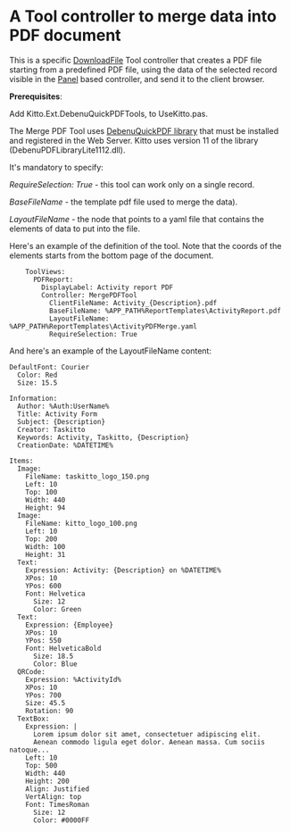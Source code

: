 # A Tool controller to merge data into PDF document #

This is a specific [DownloadFile](DownloadFile.md) Tool controller that creates a PDF file starting from a predefined PDF file, using the data of the selected record visible in the [Panel](Panel.md) based controller, and send it to the client browser.

**Prerequisites**:

Add Kitto.Ext.DebenuQuickPDFTools, to UseKitto.pas.

The Merge PDF Tool uses [DebenuQuickPDF library](http://www.debenu.com/products/development/debenu-pdf-library/) that must be installed and registered in the Web Server.
Kitto uses version 11 of the library (DebenuPDFLibraryLite1112.dll).

It's mandatory to specify:

_RequireSelection: True_ - this tool can work only on a single record.

_BaseFileName_ - the template pdf file used to merge the data).

_LayoutFileName_ - the node that points to a yaml file that contains the elements of data to put into the file.

Here's an example of the definition of the tool. Note that the coords of the elements starts from the bottom page of the document.

```
    ToolViews:
      PDFReport:
        DisplayLabel: Activity report PDF
        Controller: MergePDFTool
          ClientFileName: Activity_{Description}.pdf
          BaseFileName: %APP_PATH%ReportTemplates\ActivityReport.pdf
          LayoutFileName: %APP_PATH%ReportTemplates\ActivityPDFMerge.yaml
          RequireSelection: True
```

And here's an example of the LayoutFileName content:
```
DefaultFont: Courier
  Color: Red
  Size: 15.5

Information:
  Author: %Auth:UserName%
  Title: Activity Form
  Subject: {Description}
  Creator: Taskitto
  Keywords: Activity, Taskitto, {Description}
  CreationDate: %DATETIME%
  
Items:
  Image: 
    FileName: taskitto_logo_150.png
    Left: 10
    Top: 100
    Width: 440
    Height: 94
  Image: 
    FileName: kitto_logo_100.png
    Left: 10
    Top: 200
    Width: 100
    Height: 31
  Text: 
    Expression: Activity: {Description} on %DATETIME%
    XPos: 10
    YPos: 600
    Font: Helvetica
      Size: 12
      Color: Green
  Text: 
    Expression: {Employee}
    XPos: 10
    YPos: 550
    Font: HelveticaBold
      Size: 18.5
      Color: Blue
  QRCode: 
    Expression: %ActivityId%
    XPos: 10
    YPos: 700
    Size: 45.5
    Rotation: 90
  TextBox: 
    Expression: |
      Lorem ipsum dolor sit amet, consectetuer adipiscing elit. 
      Aenean commodo ligula eget dolor. Aenean massa. Cum sociis natoque...
    Left: 10
    Top: 500
    Width: 440
    Height: 200
    Align: Justified
    VertAlign: top
    Font: TimesRoman
      Size: 12
      Color: #0000FF
```